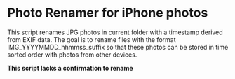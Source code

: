# Photo Renamer for iPhone photos

This script renames JPG photos in current folder with a timestamp derived from EXIF data. The goal is to rename files with the format IMG_YYYYMMDD_hhmmss_suffix so that these photos can be stored in time sorted order with photos from other devices.

<b>This script lacks a confirmation to rename</b>
